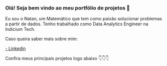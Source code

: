 ### Olá! Seja bem vindo ao meu portfólio de projetos 👋
Eu sou o Natan, um Matemático que tem como paixão solucionar problemas a partir de dados. Tenho trabalhado como Data Analytics Engineer na Indicium Tech.

Caso queira saber mais sobre mim: 

[- Linkedin](https://www.linkedin.com/in/natan-ximenes/)

Confira meus principais projetos logo abaixo 👇👇👇

<!--
**NatanXimenes/NatanXimenes** is a ✨ _special_ ✨ repository because its `README.md` (this file) appears on your GitHub profile.

Here are some ideas to get you started:

- 🔭 I’m currently working on ...
- 🌱 I’m currently learning ...
- 👯 I’m looking to collaborate on ...
- 🤔 I’m looking for help with ...
- 💬 Ask me about ...
- 📫 How to reach me: ...
- 😄 Pronouns: ...
- ⚡ Fun fact: ...
-->
